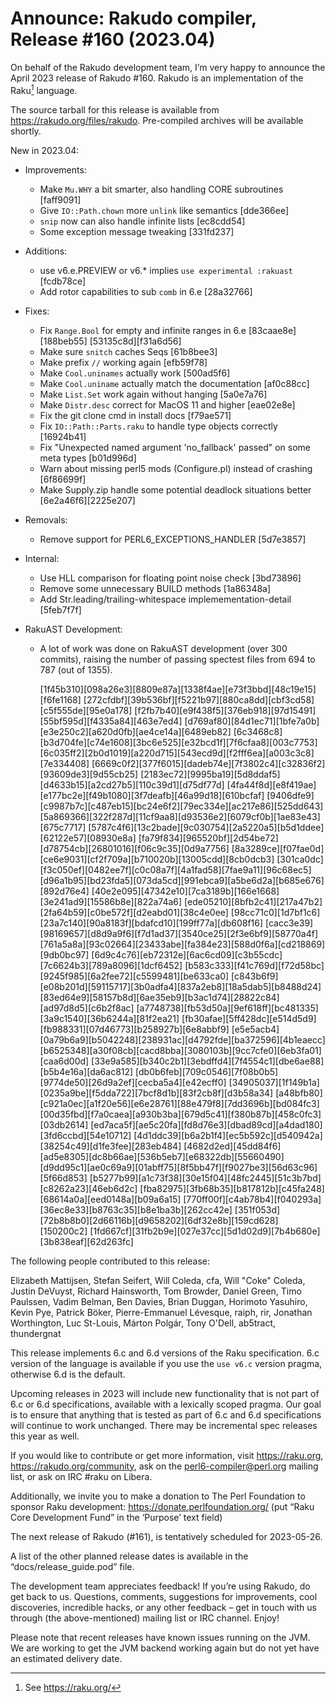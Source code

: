 # Announce: Rakudo compiler, Release #160 (2023.04)

On behalf of the Rakudo development team, I’m very happy to announce the
April 2023 release of Rakudo #160. Rakudo is an implementation of
the Raku[^1] language.

The source tarball for this release is available from
<https://rakudo.org/files/rakudo>.
Pre-compiled archives will be available shortly.

New in 2023.04:

+ Improvements:
    + Make `Mu.WHY` a bit smarter, also handling CORE subroutines [faff9091]
    + Give `IO::Path.chown` more `unlink` like semantics [dde366ee]
    + `snip` now can also handle infinite lists [ec8cdd54]
    + Some exception message tweaking [331fd237]

+ Additions:
    + use v6.e.PREVIEW or v6.* implies `use experimental :rakuast` [fcdb78ce]
    + Add rotor capabilities to sub `comb` in 6.e [28a32766]

+ Fixes:
    + Fix `Range.Bool` for empty and infinite ranges in 6.e [83caae8e][188beb55]
      [53135c8d][f31a6d56]
    + Make sure `snitch` caches Seqs [61b8bee3]
    + Make prefix `//` working again [efb59f78]
    + Make `Cool.uninames` actually work [500ad5f6]
    + Make `Cool.uniname` actually match the documentation [af0c88cc]
    + Make `List.Set` work again without hanging [5a0e7a76]
    + Make `Distr.desc` correct for MacOS 11 and higher [eae02e8e]
    + Fix the git clone cmd in install docs [f79ae571]
    + Fix `IO::Path::Parts.raku` to handle type objects correctly [16924b41]
    + Fix "Unexpected named argument 'no_fallback' passed" on some meta types
      [b01d996d]
    + Warn about missing perl5 mods (Configure.pl) instead of crashing
      [6f86699f]
    + Make Supply.zip handle some potential deadlock situations better
      [6e2a46f6][2225e207]

+ Removals:
    + Remove support for PERL6_EXCEPTIONS_HANDLER [5d7e3857]

+ Internal:
    + Use HLL comparison for floating point noise check [3bd73896]
    + Remove some unnecessary BUILD methods [1a86348a]
    + Add Str.leading/trailing-whitespace implemementation-detail [5feb7f7f]

+ RakuAST Development:
    + A lot of work was done on RakuAST development (over 300 commits), raising
      the number of passing spectest files from 694 to 787 (out of 1355).

      [1f45b310][098a26e3][8809e87a][1338f4ae][e73f3bbd][48c19e15][f6fe1168]
      [272cfdbf][39b536bf][f5221b97][880ca8dd][cbf3cd58][c5f555de][95e0a178]
      [f2fb7b40][e9f438f5][376eb918][97d15491][55bf595d][f4335a84][463e7ed4]
      [d769af80][84d1ec71][1bfe7a0b][e3e250c2][a620d0fb][ae4ce14a][6489eb82]
      [6c3468c8][b3d704fe][c74e1608][3bc6e525][e32bcd1f][7f6cfaa8][003c7753]
      [6c035ff2][2b0d1019][a220d715][543ecd9d][f2fff6ea][a003c3c8][7e334408]
      [6669c0f2][377f6015][dadeb74e][7f3802c4][c32836f2][93609de3][9d55cb25]
      [2183ec72][9995ba19][5d8ddaf5][d4633b15][a2cd27b5][110c39d1][d75df77d]
      [4fa44f8d][e8f419ae][e177bc2e][f49b1080][3f7deafb][46a99d18][610bcfaf]
      [9406dfe9][c9987b7c][c487eb15][bc24e6f2][79ec334e][ac217e86][525dd643]
      [5a869366][322f287d][11cf9aa8][d93536e2][6079cf0b][1ae83e43][675c7717]
      [5787c4f6][13c2bade][9c030754][2a5220a5][b5d1ddee][62122e57][08930e8a]
      [fa79f834][965520bf][2d54be72][d78754cb][26801016][f06c9c35][0d9a7756]
      [8a3289ce][f07fae0d][ce6e9031][cf2f709a][b710020b][13005cdd][8cb0dcb3]
      [301ca0dc][f3c050ef][0482ee7f][c0c08a7f][4a1fad58][7fae9a11][96c68ec5]
      [d96a1b95][bd23fda5][073da5cd][991ebca9][a5be6d2a][b685e676][892d76e4]
      [40e2e095][47342e10][7ca3189b][166e1668][3e241ad9][15586b8e][822a74a6]
      [ede05210][8bfb2c41][217a47b2][2fa64b59][c0be572f][d2eabd01][38c4e0ee]
      [98cc71c0][1d7bf1c6][23a7c140][90a8183f][bdafcd10][199ff77a][db608f16]
      [cacc3e39][98169657][d8d9a9f6][f7d1ad37][3540ce25][2f3e6bf9][58770a4f]
      [761a5a8a][93c02664][23433abe][fa384e23][588d0f6a][cd218869][9db0bc97]
      [6d9c4c76][eb72312e][6ac6cd09][c3b55cdc][7c6624b3][789a8096][1dcf6452]
      [b583c333][f41c769d][f72d58bc][9245f985][6a2fee72][c5599481][be633ca0]
      [c843b6f9][e08b201d][59115717][3b0adfa4][837a2eb8][18a5dab5][b8488d24]
      [83ed64e9][58157b8d][6ae35eb9][b3ac1d74][28822c84][ad97d8d5][c6b2f8ac]
      [a7748738][fb53d50a][9ef618ff][bc481335][3a9c1540][36b6244a][81f2ea21]
      [fb30afae][5ff428dc][e514d5d9][fb988331][07d46773][b258927b][6e8abbf9]
      [e5e5acb4][0a79b6a9][b5042248][238931ac][d4792fde][ba372596][4b1eaecc]
      [b6525348][a30f08cb][cacd8bba][3080103b][9cc7cfe0][6eb3fa01][caa6d00d]
      [33e9a585][b340c2b1][3ebdffd4][7f4554c1][dbe6ae88][b5b4e16a][da6ac812]
      [db0b6feb][709c0546][7f08b0b5][9774de50][26d9a2ef][cecba5a4][e42ecff0]
      [34905037][1f149b1a][0235a9be][f5dda722][7bcf8d1b][83f2cb8f][d3b58a34]
      [a48bfb80][c921a0ec][a1f20e56][e6e28761][88e479f8][7dd3696b][bd084fc3]
      [00d35fbd][f7a0caea][a930b3ba][679d5c41][f380b87b][458c0fc3][03db2614]
      [ed7aca5f][ae5c20fa][fd8d76e3][dbad89cd][a4dad180][3fd6ccbd][54e10712]
      [4d1ddc39][b6a2b1f4][ec5b592c][d540942a][38254c49][d1fe3fee][283eb484]
      [4682d2ed][45dd84f6][ad5e8305][dc8b66ae][536b5eb7][e68322db][55660490]
      [d9dd95c1][ae0c69a9][01abff75][8f5bb47f][f9027be3][56d63c96][5f66d853]
      [b5277b99][a1c73f38][30e15f04][48fc2445][51c3b7bd][c8262a23][46eb6d2c]
      [fba82975][3fb68b35][b817812b][c45fa248][68614a0a][eed0148a][b09a6a15]
      [770ff00f][c4ab78b4][f040293a][36ec8e33][b8763c35][b8e1ba3b][262cc42e]
      [351f053d][72b8b8b0][2d66116b][d9658202][6df32e8b][159cd628][150200c2]
      [1fd667cf][31fb2b9e][027e37cc][5d1d02d9][7b4b680e][3b838eaf][62d263fc]

The following people contributed to this release:

Elizabeth Mattijsen, Stefan Seifert, Will Coleda, cfa, Will "Coke" Coleda,
Justin DeVuyst, Richard Hainsworth, Tom Browder, Daniel Green,
Timo Paulssen, Vadim Belman, Ben Davies, Brian Duggan, Horimoto Yasuhiro,
Kevin Pye, Patrick Böker, Pierre-Emmanuel Lévesque, raiph, rir,
Jonathan Worthington, Luc St-Louis, Márton Polgár, Tony O'Dell, ab5tract,
thundergnat

This release implements 6.c and 6.d versions of the Raku specification.
6.c version of the language is available if you use the `use v6.c`
version pragma, otherwise 6.d is the default.

Upcoming releases in 2023 will include new functionality that is not
part of 6.c or 6.d specifications, available with a lexically scoped
pragma. Our goal is to ensure that anything that is tested as part of
6.c and 6.d specifications will continue to work unchanged. There may
be incremental spec releases this year as well.

If you would like to contribute or get more information, visit
<https://raku.org>, <https://rakudo.org/community>, ask on the
<perl6-compiler@perl.org> mailing list, or ask on IRC #raku on Libera.

Additionally, we invite you to make a donation to The Perl Foundation
to sponsor Raku development: <https://donate.perlfoundation.org/>
(put “Raku Core Development Fund” in the ‘Purpose’ text field)

The next release of Rakudo (#161), is tentatively scheduled for 2023-05-26.

A list of the other planned release dates is available in the
“docs/release_guide.pod” file.

The development team appreciates feedback! If you’re using Rakudo, do
get back to us. Questions, comments, suggestions for improvements, cool
discoveries, incredible hacks, or any other feedback – get in touch with
us through (the above-mentioned) mailing list or IRC channel. Enjoy!

Please note that recent releases have known issues running on the JVM.
We are working to get the JVM backend working again but do not yet have
an estimated delivery date.

[^1]: See <https://raku.org/>
